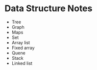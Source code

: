 # Data Structure Notes

* Tree
* Graph
* Maps
* Set
* Array list
* Fixed array
* Quene
* Stack
* Linked list
